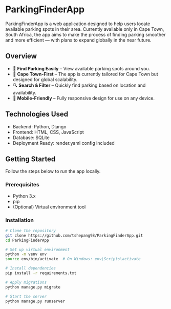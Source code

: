 ParkingFinderApp
================

ParkingFinderApp is a web application designed to help users locate available parking spots in their area. Currently available only in Cape Town, South Africa, the app aims to make the process of finding parking smoother and more efficient — with plans to expand globally in the near future.

Overview
--------
- 🚗 **Find Parking Easily** – View available parking spots around you.
- 📍 **Cape Town-First** – The app is currently tailored for Cape Town but designed for global scalability.
- 🔍 **Search & Filter** – Quickly find parking based on location and availability.
- 📱 **Mobile-Friendly** – Fully responsive design for use on any device.

Technologies Used
-----------------
- Backend: Python, Django
- Frontend: HTML, CSS, JavaScript
- Database: SQLite
- Deployment Ready: render.yaml config included

Getting Started
---------------
Follow the steps below to run the app locally.

### Prerequisites
- Python 3.x
- pip
- (Optional) Virtual environment tool

### Installation
```bash
# Clone the repository
git clone https://github.com/tshepang98/ParkingFinderApp.git
cd ParkingFinderApp

# Set up virtual environment
python -m venv env
source env/bin/activate  # On Windows: env\Scripts\activate

# Install dependencies
pip install -r requirements.txt

# Apply migrations
python manage.py migrate

# Start the server
python manage.py runserver
